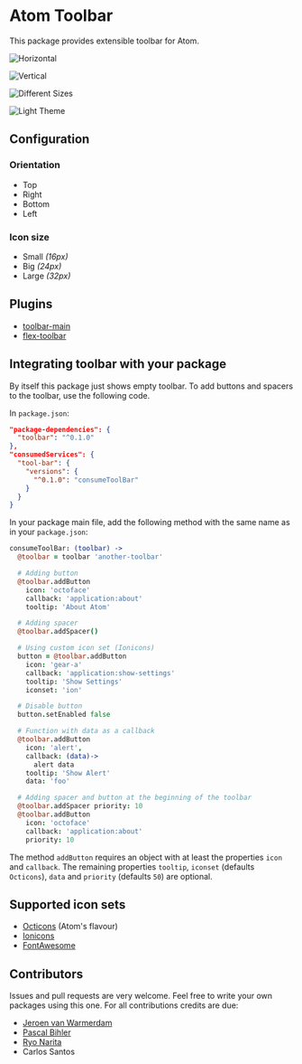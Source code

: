 # Atom Toolbar

This package provides extensible toolbar for Atom.

![Horizontal](http://cl.ly/image/2w0u3c1x1K3W/Screenshot-2015-04-21-16.46.49.png)

![Vertical](http://cl.ly/image/1t3U3F191p35/Screenshot-2015-04-21-16.45.46.png)

![Different Sizes](http://cl.ly/image/3v1N2F3e3I47/Screenshot-2015-04-21-16.45.46_2.png)

![Light Theme](http://cl.ly/image/0g043b1e0P1X/Screenshot-2015-04-21-16.46.02.png)

## Configuration

### Orientation

* Top
* Right
* Bottom
* Left

### Icon size

* Small *(16px)*
* Big *(24px)*
* Large *(32px)*

## Plugins

* [toolbar-main](https://atom.io/packages/toolbar-main)
* [flex-toolbar](https://atom.io/packages/flex-toolbar)

## Integrating toolbar with your package

By itself this package just shows empty toolbar. To add buttons and spacers to the toolbar, use the following code.

In `package.json`:

```json
"package-dependencies": {
  "toolbar": "^0.1.0"
},
"consumedServices": {
  "tool-bar": {
    "versions": {
      "^0.1.0": "consumeToolBar"
    }
  }
}
```

In your package main file, add the following method with the same name as in your `package.json`:

```coffeescript
consumeToolBar: (toolbar) ->
  @toolbar = toolbar 'another-toolbar'

  # Adding button
  @toolbar.addButton
    icon: 'octoface'
    callback: 'application:about'
    tooltip: 'About Atom'

  # Adding spacer
  @toolbar.addSpacer()

  # Using custom icon set (Ionicons)
  button = @toolbar.addButton
    icon: 'gear-a'
    callback: 'application:show-settings'
    tooltip: 'Show Settings'
    iconset: 'ion'

  # Disable button
  button.setEnabled false

  # Function with data as a callback
  @toolbar.addButton
    icon: 'alert',
    callback: (data)->
      alert data
    tooltip: 'Show Alert'
    data: 'foo'

  # Adding spacer and button at the beginning of the toolbar
  @toolbar.addSpacer priority: 10
  @toolbar.addButton
    icon: 'octoface'
    callback: 'application:about'
    priority: 10
```

The method `addButton` requires an object with at least the properties `icon` and `callback`.
The remaining properties `tooltip`, `iconset` (defaults `Octicons`), `data` and `priority` (defaults `50`) are optional.

## Supported icon sets

* [Octicons](https://octicons.github.com/) (Atom's flavour)
* [Ionicons](http://ionicons.com/)
* [FontAwesome](http://fortawesome.github.io/Font-Awesome/)

## Contributors

Issues and pull requests are very welcome. Feel free to write your own packages using this one.
For all contributions credits are due:

* [Jeroen van Warmerdam](https://github.com/jerone)
* [Pascal Bihler](https://github.com/pbihler)
* [Ryo Narita](https://github.com/cakecatz)
* Carlos Santos
